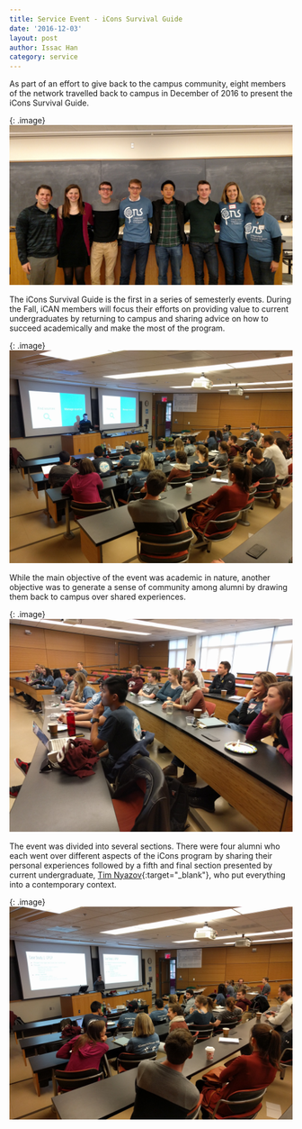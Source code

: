 ```yaml
---
title: Service Event - iCons Survival Guide
date: '2016-12-03'
layout: post
author: Issac Han
category: service
---
```

As part of an effort to give back to the campus community, eight members of the network travelled back to campus in December of 2016 to present the iCons Survival Guide.

{: .image}
<img src="/img/2016-12-03-icons-survival-guide/IMG_20161203_121554980.jpg" width="800"/>
 
The iCons Survival Guide is the first in a series of semesterly events. During the Fall, iCAN members will focus their efforts on providing value to current undergraduates by returning to campus and sharing advice on how to succeed academically and make the most of the program.

{: .image}
<img src="/img/2016-12-03-icons-survival-guide/IMG_20161203_135016.jpg" width="800"/>
 
While the main objective of the event was academic in nature, another objective was to generate a sense of community among alumni by drawing them back to campus over shared experiences.

{: .image}
<img src="/img/2016-12-03-icons-survival-guide/IMG_20161203_140533.jpg" width="800"/>
 
The event was divided into several sections. There were four alumni who each went over different aspects of the iCons program by sharing their personal experiences followed by a fifth and final section presented by current undergraduate, [Tim Nyazov](https://www.linkedin.com/in/timurniyazov/){:target="_blank"}, who put everything into a contemporary context.

{: .image}
<img src="/img/2016-12-03-icons-survival-guide/IMG_20161203_140505.jpg" width="800"/>
